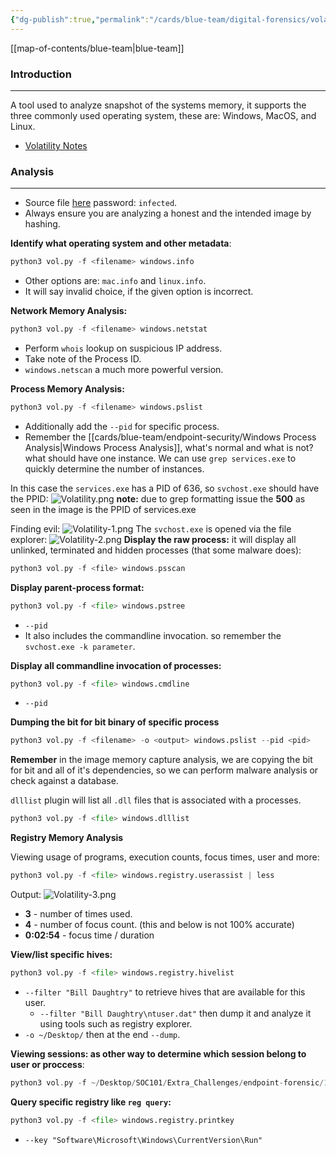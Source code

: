 ```yaml
---
{"dg-publish":true,"permalink":"/cards/blue-team/digital-forensics/volatility/"}
---
```


[[map-of-contents/blue-team\|blue-team]]
### Introduction
---
A tool used to analyze snapshot of the systems memory, it supports the three commonly used operating system, these are: Windows, MacOS, and Linux.

- [Volatility Notes](obsidian://open?vault=notes&file=Atlas%2FCyber%20Defense%2FVolatility)
### Analysis
---
- Source file [here](https://drive.google.com/file/d/1arIElSgK7k_Bz2C4bdzcuX7zkskYiTOV/view) password: `infected`.
- Always ensure you are analyzing a honest and the intended image by hashing.

**Identify what operating system and other metadata**:
```Python
python3 vol.py -f <filename> windows.info
```

- Other options are: `mac.info` and `linux.info`.
- It will say invalid choice, if the given option is incorrect.

**Network Memory Analysis:**
```Python
python3 vol.py -f <filename> windows.netstat
```

- Perform `whois` lookup on suspicious IP address.
- Take note of the Process ID.
- `windows.netscan` a much more powerful version.

**Process Memory Analysis:**
```Python
python3 vol.py -f <filename> windows.pslist
```

- Additionally add the `--pid` for specific process.
- Remember the [[cards/blue-team/endpoint-security/Windows Process Analysis\|Windows Process Analysis]], what's normal and what is not? what should have one instance. We can use `grep services.exe` to quickly determine the number of instances.

In this case the `services.exe` has a PID of 636, so `svchost.exe` should have the PPID:
![Volatility.png](/img/user/cards/blue-team/digital-forensics/images/Volatility.png)
**note:** due to grep formatting issue the **500** as seen in the image is the PPID of services.exe

Finding evil:
![Volatility-1.png](/img/user/cards/blue-team/digital-forensics/images/Volatility-1.png)
The `svchost.exe` is opened via the file explorer:
![Volatility-2.png](/img/user/cards/blue-team/digital-forensics/images/Volatility-2.png)
**Display the raw process:** it will display all unlinked, terminated and hidden processes (that some malware does):

```C
python3 vol.py -f <file> windows.psscan
```

**Display parent-process format:** 

```python
python3 vol.py -f <file> windows.pstree
```

- `--pid`
- It also includes the commandline invocation. so remember the `svchost.exe -k parameter`.

**Display all commandline invocation of processes:**
```python
python3 vol.py -f <file> windows.cmdline
```

- `--pid`

**Dumping the bit for bit binary of specific process**
```python
python3 vol.py -f <filename> -o <output> windows.pslist --pid <pid>
```

**Remember** in the image memory capture analysis, we are copying the bit for bit and all of it's dependencies, so we can perform malware analysis or check against a database.

`dlllist` plugin will list all `.dll` files that is associated with a processes.

```python
python3 vol.py -f <file> windows.dlllist
```

**Registry Memory Analysis**

Viewing usage of programs, execution counts, focus times, user and more:
```Python
python3 vol.py -f <file> windows.registry.userassist | less
```

Output: 
![Volatility-3.png](/img/user/cards/blue-team/digital-forensics/images/Volatility-3.png)
- **3** - number of times used.
- **4** - number of focus count. (this and below is not 100% accurate)
- **0:02:54** - focus time / duration

**View/list specific hives:**

```python
python3 vol.py -f <file> windows.registry.hivelist
```

- `--filter "Bill Daughtry"` to retrieve hives that are available for this user.
	- `--filter "Bill Daughtry\ntuser.dat"` then dump it and analyze it using tools such as registry explorer.
- `-o ~/Desktop/` then at the end `--dump`.

**Viewing sessions: as other way to determine which session belong to user or proccess**:

```C
python3 vol.py -f ~/Desktop/SOC101/Extra_Challenges/endpoint-forensic/192-Reveal.dmp sessions
```

**Query specific registry like `reg query`:**
```python
python3 vol.py -f <file> windows.registry.printkey
```

- `--key "Software\Microsoft\Windows\CurrentVersion\Run"`